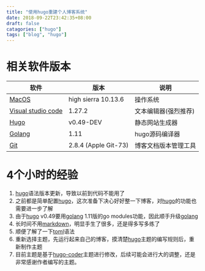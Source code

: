 ```yaml
---
title: "使用hugo重建个人博客系统"
date: 2018-09-22T23:42:35+08:00
draft: false
catagories: ["hugo"]
tags: ["blog", "hugo"]
---
```


相关软件版本
===
|软件|版本|说明|
|---|---|---|
|[MacOS] |high sierra 10.13.6|操作系统|
|[Visual studio code]| 1.27.2|文本编辑器(强烈推荐)|
|[Hugo]|v0.49-DEV|静态网站生成器|
|[Golang]|1.11|hugo源码编译器|
|[Git]|2.8.4 (Apple Git-73)|博客文档版本管理工具|

4个小时的经验
===
1. [hugo]语法版本更新，导致以前到代码不能用了
2. 之前都是简单配置[hugo]，这次准备下决心好好整一下博客，对[hugo]的功能也需要进一步了解
3. 由于[hugo] v0.49要用[golang] 1.11版的go modules功能，因此顺手升级[golang]
4. 长时间不用[markdown]，明显手生了很多，还是得多写多练了
5. 顺便了解了一下[toml]语法
6. 重新选择主题，先运行起来自己的博客，摸清楚[hugo]主题的编写规则后，重新制作主题
7. 目前主题是基于[hugo-coder](https://github.com/luizdepra/hugo-coder)主题进行修改，后续可能会进行大的调整，还是非常感谢作者编写的主题。

[MacOS]: https://www.apple.com/cn/ "苹果官网"
[Visual studio code]: https://code.visualstudio.com/ "牛逼的编辑器"
[Git]: https://git-scm.com/ "牛逼的版本控制软件"
[hugo]: https://github.com/gohugoio/hugo "hugo link"
[golang]: https://github.com/golang/go "go link"
[markdown]: https://www.appinn.com/markdown "markdown中文教程"
[toml]: https://github.com/toml-lang/toml/blob/master/versions/en/toml-v0.4.0.md "toml语法"